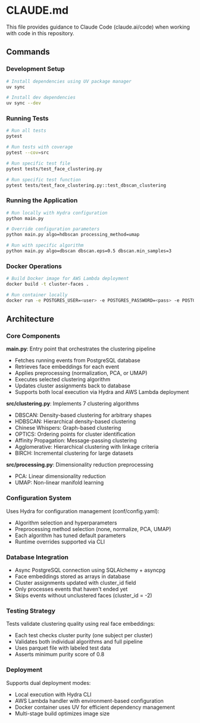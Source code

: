 # CLAUDE.md

This file provides guidance to Claude Code (claude.ai/code) when working with code in this repository.

## Commands

### Development Setup
```bash
# Install dependencies using UV package manager
uv sync

# Install dev dependencies
uv sync --dev
```

### Running Tests
```bash
# Run all tests
pytest

# Run tests with coverage
pytest --cov=src

# Run specific test file
pytest tests/test_face_clustering.py

# Run specific test function
pytest tests/test_face_clustering.py::test_dbscan_clustering
```

### Running the Application
```bash
# Run locally with Hydra configuration
python main.py

# Override configuration parameters
python main.py algo=hdbscan processing_method=umap

# Run with specific algorithm
python main.py algo=dbscan dbscan.eps=0.5 dbscan.min_samples=3
```

### Docker Operations
```bash
# Build Docker image for AWS Lambda deployment
docker build -t cluster-faces .

# Run container locally
docker run -e POSTGRES_USER=<user> -e POSTGRES_PASSWORD=<pass> -e POSTGRES_SERVER=<host> -e POSTGRES_DB=<db> cluster-faces
```

## Architecture

### Core Components

**main.py**: Entry point that orchestrates the clustering pipeline
- Fetches running events from PostgreSQL database
- Retrieves face embeddings for each event  
- Applies preprocessing (normalization, PCA, or UMAP)
- Executes selected clustering algorithm
- Updates cluster assignments back to database
- Supports both local execution via Hydra and AWS Lambda deployment

**src/clustering.py**: Implements 7 clustering algorithms
- DBSCAN: Density-based clustering for arbitrary shapes
- HDBSCAN: Hierarchical density-based clustering  
- Chinese Whispers: Graph-based clustering
- OPTICS: Ordering points for cluster identification
- Affinity Propagation: Message-passing clustering
- Agglomerative: Hierarchical clustering with linkage criteria
- BIRCH: Incremental clustering for large datasets

**src/processing.py**: Dimensionality reduction preprocessing
- PCA: Linear dimensionality reduction
- UMAP: Non-linear manifold learning

### Configuration System

Uses Hydra for configuration management (conf/config.yaml):
- Algorithm selection and hyperparameters
- Preprocessing method selection (none, normalize, PCA, UMAP)
- Each algorithm has tuned default parameters
- Runtime overrides supported via CLI

### Database Integration

- Async PostgreSQL connection using SQLAlchemy + asyncpg
- Face embeddings stored as arrays in database
- Cluster assignments updated with cluster_id field
- Only processes events that haven't ended yet
- Skips events without unclustered faces (cluster_id = -2)

### Testing Strategy

Tests validate clustering quality using real face embeddings:
- Each test checks cluster purity (one subject per cluster)
- Validates both individual algorithms and full pipeline
- Uses parquet file with labeled test data
- Asserts minimum purity score of 0.8

### Deployment

Supports dual deployment modes:
- Local execution with Hydra CLI
- AWS Lambda handler with environment-based configuration
- Docker container uses UV for efficient dependency management
- Multi-stage build optimizes image size